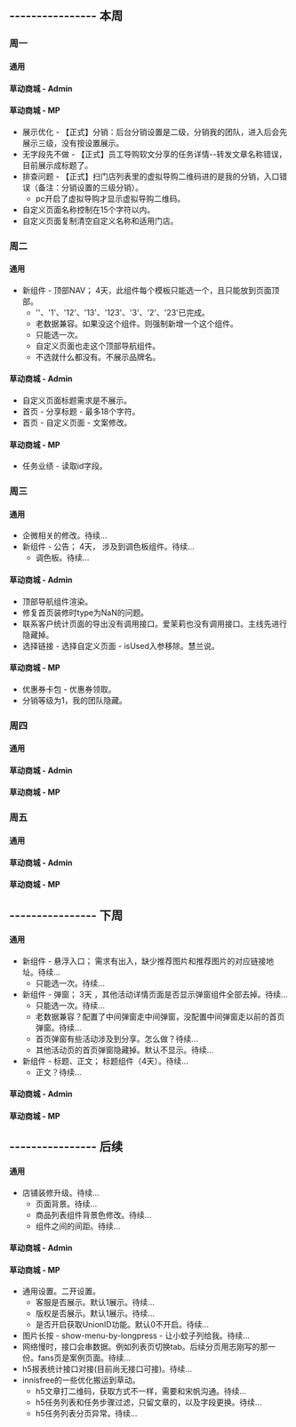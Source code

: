 ## ---------------- 本周

### 周一
#### 通用
#### 草动商城 - Admin
#### 草动商城 - MP
* 展示优化 - 【正式】分销：后台分销设置是二级，分销我的团队，进入后会先展示三级，没有按设置展示。
* 无字段先不做 - 【正式】员工导购软文分享的任务详情--转发文章名称错误，目前展示成标题了。
* 排查问题 - 【正式】扫门店列表里的虚拟导购二维码进的是我的分销，入口错误（备注：分销设置的三级分销）。
  - pc开启了虚拟导购才显示虚拟导购二维码。
* 自定义页面名称控制在15个字符以内。
* 自定义页面复制清空自定义名称和适用门店。

### 周二
#### 通用
* 新组件 - 顶部NAV；  4天，此组件每个模板只能选一个，且只能放到页面顶部。
  - ''、'1'、'12'、'13'、'123'、'3'、'2'、'23'已完成。
  - 老数据兼容。如果没这个组件。则强制新增一个这个组件。
  - 只能选一次。
  - 自定义页面也走这个顶部导航组件。
  - 不选就什么都没有。不展示品牌名。
#### 草动商城 - Admin
* 自定义页面标题需求是不展示。
* 首页 - 分享标题 - 最多18个字符。
* 首页 - 自定义页面 - 文案修改。
#### 草动商城 - MP
* 任务业绩 - 读取id字段。

### 周三
#### 通用
* 企微相关的修改。待续...
* 新组件 - 公告； 4天， 涉及到调色板组件。待续...
  - 调色板。待续...
#### 草动商城 - Admin
* 顶部导航组件渲染。
* 修复首页装修时type为NaN的问题。
* 联系客户统计页面的导出没有调用接口。爱茉莉也没有调用接口。主线先进行隐藏掉。
* 选择链接 - 选择自定义页面 - isUsed入参移除。慧兰说。
#### 草动商城 - MP
* 优惠券卡包 - 优惠券领取。
* 分销等级为1，我的团队隐藏。

### 周四
#### 通用
#### 草动商城 - Admin
#### 草动商城 - MP

### 周五
#### 通用
#### 草动商城 - Admin
#### 草动商城 - MP

## ---------------- 下周
#### 通用
* 新组件 - 悬浮入口； 需求有出入，缺少推荐图片和推荐图片的对应链接地址。待续...
  - 只能选一次。待续...
* 新组件 - 弹窗；  3天  ，其他活动详情页面是否显示弹窗组件全部去掉。待续...
  - 只能选一次。待续...
  - 老数据兼容？配置了中间弹窗走中间弹窗，没配置中间弹窗走以前的首页弹窗。待续...
  - 首页弹窗有些活动涉及到分享。怎么做？待续...
  - 其他活动页的首页弹窗隐藏掉。默认不显示。待续...
* 新组件 - 标题、正文；  标题组件（4天）。待续...
  - 正文？待续...
#### 草动商城 - Admin
#### 草动商城 - MP

## ---------------- 后续
#### 通用
* 店铺装修升级。待续...
  - 页面背景。待续...
  - 商品列表组件背景色修改。待续...
  - 组件之间的间距。待续...
#### 草动商城 - Admin
#### 草动商城 - MP
* 通用设置。二开设置。
  - 客服是否展示。默认1展示。待续...
  - 版权是否展示。默认1展示。待续...
  - 是否开启获取UnionID功能。默认0不开启。待续...
* 图片长按 - show-menu-by-longpress - 让小蚊子列给我。待续...
* 网络慢时，接口会串数据。例如列表页切换tab。后续分页用志刚写的那一份。fans页是案例页面。待续...
* h5报表统计接口对接(目前尚无接口可接)。待续...
* innisfree的一些优化搬运到草动。
  - h5文章打二维码，获取方式不一样，需要和宋帆沟通。待续...
  - h5任务列表和任务步骤过滤，只留文章的，以及字段更换。待续...
  - h5任务列表分页异常。待续...
